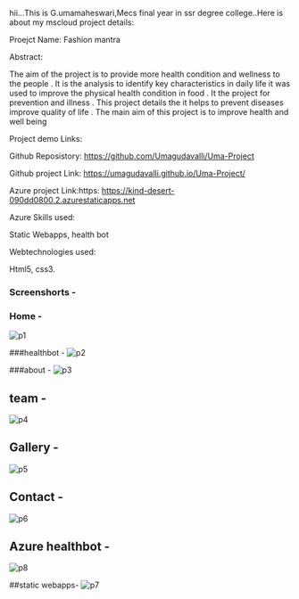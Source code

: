 hii...This is G.umamaheswari,Mecs final year in ssr degree college..Here is about my mscloud project details:

Proejct Name: Fashion mantra

Abstract:

The aim of the project is to provide more health condition and wellness to the people . It is the analysis to identify key characteristics in daily life 
it was used to improve the physical health condition in food . It the project for prevention and illness . 
This project details the it helps to prevent diseases improve quality of life . The main aim of this project is to improve health and well being

Project demo Links:

Github Reposistory: https://github.com/Umagudavalli/Uma-Project

Github project Link: https://umagudavalli.github.io/Uma-Project/

Azure project Link:https: https://kind-desert-090dd0800.2.azurestaticapps.net

Azure Skills used:

Static Webapps,
health bot

Webtechnologies used:

Html5,
css3.



### Screenshorts  -

### Home  -

![p1](https://user-images.githubusercontent.com/121003678/208586793-b500bbd7-ba77-4b93-a109-c86ef053cbb8.png)









###healthbot  -
![p2](https://user-images.githubusercontent.com/121003678/208587053-857ed063-5eb7-4894-954d-c1cabf61f966.png)










###about    -
![p3](https://user-images.githubusercontent.com/121003678/208587274-98fc122b-0f0e-48c2-bb99-a4ded864e038.png)








## team -
![p4](https://user-images.githubusercontent.com/121003678/208587514-8e2a3df1-6949-44b6-8887-7572437fb22c.png)








## Gallery -
![p5](https://user-images.githubusercontent.com/121003678/208587634-ddc3482d-7b64-4ab2-9ea7-c589da1c519e.png)







## Contact -
![p6](https://user-images.githubusercontent.com/121003678/208587746-bb4f8818-7f2b-4997-90f3-8588dc1209cc.png)






## Azure healthbot -
![p8](https://user-images.githubusercontent.com/121003678/208587994-098691f6-c698-4c41-ae8f-d19e75cdba8d.png)









##static webapps-
![p7](https://user-images.githubusercontent.com/121003678/208587876-636693a9-4481-4fc5-8b6e-63bfa2485a72.png)










































































































